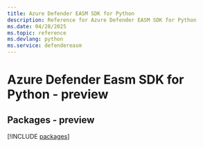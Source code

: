 ```yaml
---
title: Azure Defender EASM SDK for Python
description: Reference for Azure Defender EASM SDK for Python
ms.date: 04/28/2025
ms.topic: reference
ms.devlang: python
ms.service: defendereasm
---
```

# Azure Defender Easm SDK for Python - preview
## Packages - preview
[!INCLUDE [packages](defender-easm-index.md)]
